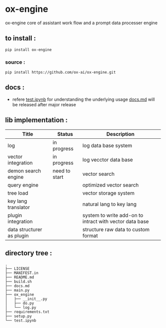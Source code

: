 # ox-engine

ox-engine core of assistant work flow and a prompt data processer engine

## to install :

```
pip install ox-engine
```

### source :

```
pip install https://github.com/ox-ai/ox-engine.git
```

## docs :

- refere [test.ipynb](./test.ipynb) for understanding the underlying usage [docs.md](./docs.md) will be released after major release

## lib implementation :

| Title                     | Status        | Description                                             |
| ------------------------- | ------------- | ------------------------------------------------------- |
| log                       | in progress   | log data base system                                    |
| vector integration        | in progress   | log vecctor data base                                   |
| demon search engine       | need to start | vector search                                           |
| query engine              |               | optimized vector search                                 |
| tree load                 |               | vector storage system                                   |
| key lang translator       |               | natural lang to key lang                                |
| plugin integration        |               | system to write add-on to intract with vector data base |
| data structurer as plugin |               | structure raw data to custom format                     |

## directory tree :

```tree
.
├── LICENSE
├── MANIFEST.in
├── README.md
├── build.sh
├── docs.md
├── main.py
├── ox_engine
│   ├── __init__.py
│   ├── do.py
│   └── log.py
├── requirements.txt
├── setup.py
└── test.ipynb
```
